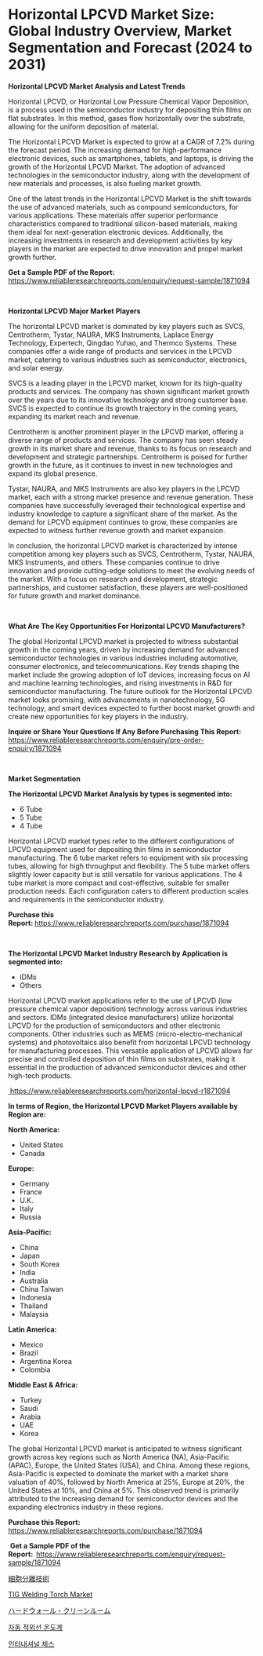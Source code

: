 <p><h1>Horizontal LPCVD Market Size: Global Industry Overview, Market Segmentation and Forecast (2024 to 2031)</h1></p><p><strong>Horizontal LPCVD Market Analysis and Latest Trends</strong></p>
<p><p>Horizontal LPCVD, or Horizontal Low Pressure Chemical Vapor Deposition, is a process used in the semiconductor industry for depositing thin films on flat substrates. In this method, gases flow horizontally over the substrate, allowing for the uniform deposition of material.</p><p>The Horizontal LPCVD Market is expected to grow at a CAGR of 7.2% during the forecast period. The increasing demand for high-performance electronic devices, such as smartphones, tablets, and laptops, is driving the growth of the Horizontal LPCVD Market. The adoption of advanced technologies in the semiconductor industry, along with the development of new materials and processes, is also fueling market growth.</p><p>One of the latest trends in the Horizontal LPCVD Market is the shift towards the use of advanced materials, such as compound semiconductors, for various applications. These materials offer superior performance characteristics compared to traditional silicon-based materials, making them ideal for next-generation electronic devices. Additionally, the increasing investments in research and development activities by key players in the market are expected to drive innovation and propel market growth further.</p></p>
<p><strong>Get a Sample PDF of the Report:&nbsp;</strong> <a href="https://www.reliableresearchreports.com/enquiry/request-sample/1871094">https://www.reliableresearchreports.com/enquiry/request-sample/1871094</a></p>
<p>&nbsp;</p>
<p><strong>Horizontal LPCVD Major Market Players</strong></p>
<p><p>The horizontal LPCVD market is dominated by key players such as SVCS, Centrotherm, Tystar, NAURA, MKS Instruments, Laplace Energy Technology, Expertech, Qingdao Yuhao, and Thermco Systems. These companies offer a wide range of products and services in the LPCVD market, catering to various industries such as semiconductor, electronics, and solar energy.</p><p>SVCS is a leading player in the LPCVD market, known for its high-quality products and services. The company has shown significant market growth over the years due to its innovative technology and strong customer base. SVCS is expected to continue its growth trajectory in the coming years, expanding its market reach and revenue.</p><p>Centrotherm is another prominent player in the LPCVD market, offering a diverse range of products and services. The company has seen steady growth in its market share and revenue, thanks to its focus on research and development and strategic partnerships. Centrotherm is poised for further growth in the future, as it continues to invest in new technologies and expand its global presence.</p><p>Tystar, NAURA, and MKS Instruments are also key players in the LPCVD market, each with a strong market presence and revenue generation. These companies have successfully leveraged their technological expertise and industry knowledge to capture a significant share of the market. As the demand for LPCVD equipment continues to grow, these companies are expected to witness further revenue growth and market expansion.</p><p>In conclusion, the horizontal LPCVD market is characterized by intense competition among key players such as SVCS, Centrotherm, Tystar, NAURA, MKS Instruments, and others. These companies continue to drive innovation and provide cutting-edge solutions to meet the evolving needs of the market. With a focus on research and development, strategic partnerships, and customer satisfaction, these players are well-positioned for future growth and market dominance.</p></p>
<p>&nbsp;</p>
<p><strong>What Are The Key Opportunities For Horizontal LPCVD Manufacturers?</strong></p>
<p><p>The global Horizontal LPCVD market is projected to witness substantial growth in the coming years, driven by increasing demand for advanced semiconductor technologies in various industries including automotive, consumer electronics, and telecommunications. Key trends shaping the market include the growing adoption of IoT devices, increasing focus on AI and machine learning technologies, and rising investments in R&D for semiconductor manufacturing. The future outlook for the Horizontal LPCVD market looks promising, with advancements in nanotechnology, 5G technology, and smart devices expected to further boost market growth and create new opportunities for key players in the industry.</p></p>
<p><strong>Inquire or Share Your Questions If Any Before Purchasing This Report:</strong> <a href="https://www.reliableresearchreports.com/enquiry/pre-order-enquiry/1871094">https://www.reliableresearchreports.com/enquiry/pre-order-enquiry/1871094</a></p>
<p>&nbsp;</p>
<p><strong>Market Segmentation</strong></p>
<p><strong>The Horizontal LPCVD Market Analysis by types is segmented into:</strong></p>
<p><ul><li>6 Tube</li><li>5 Tube</li><li>4 Tube</li></ul></p>
<p><p>Horizontal LPCVD market types refer to the different configurations of LPCVD equipment used for depositing thin films in semiconductor manufacturing. The 6 tube market refers to equipment with six processing tubes, allowing for high throughput and flexibility. The 5 tube market offers slightly lower capacity but is still versatile for various applications. The 4 tube market is more compact and cost-effective, suitable for smaller production needs. Each configuration caters to different production scales and requirements in the semiconductor industry.</p></p>
<p><strong>Purchase this Report:&nbsp;</strong><a href="https://www.reliableresearchreports.com/purchase/1871094">https://www.reliableresearchreports.com/purchase/1871094</a></p>
<p>&nbsp;</p>
<p><strong>The Horizontal LPCVD Market Industry Research by Application is segmented into:</strong></p>
<p><ul><li>IDMs</li><li>Others</li></ul></p>
<p><p>Horizontal LPCVD market applications refer to the use of LPCVD (low pressure chemical vapor deposition) technology across various industries and sectors. IDMs (integrated device manufacturers) utilize horizontal LPCVD for the production of semiconductors and other electronic components. Other industries such as MEMS (micro-electro-mechanical systems) and photovoltaics also benefit from horizontal LPCVD technology for manufacturing processes. This versatile application of LPCVD allows for precise and controlled deposition of thin films on substrates, making it essential in the production of advanced semiconductor devices and other high-tech products.</p></p>
<p><a href="https://www.reliableresearchreports.com/horizontal-lpcvd-r1871094">&nbsp;https://www.reliableresearchreports.com/horizontal-lpcvd-r1871094</a></p>
<p><strong>In terms of Region, the Horizontal LPCVD Market Players available by Region are:</strong></p>
<p>
    <p> <strong> North America: </strong>
        <ul>
            <li>United States</li>
            <li>Canada</li>
        </ul>
        </p> 
    <p> <strong> Europe: </strong>
        <ul>
            <li>Germany</li>
            <li>France</li>
            <li>U.K.</li>
            <li>Italy</li>
            <li>Russia</li>
        </ul>
        </p> 
    <p> <strong> Asia-Pacific: </strong>
        <ul>
            <li>China</li>
            <li>Japan</li>
            <li>South Korea</li>
            <li>India</li>
            <li>Australia</li>
            <li>China Taiwan</li>
            <li>Indonesia</li>
            <li>Thailand</li>
            <li>Malaysia</li>
        </ul>
        </p> 
    <p> <strong> Latin America: </strong>
        <ul>
            <li>Mexico</li>
            <li>Brazil</li>
            <li>Argentina Korea</li>
            <li>Colombia</li>
        </ul>
        </p> 
    <p> <strong> Middle East & Africa: </strong>
        <ul>
            <li>Turkey</li>
            <li>Saudi</li>
            <li>Arabia</li>
            <li>UAE</li>
            <li>Korea</li>
        </ul>
    </p>
    </p>
<p><p>The global Horizontal LPCVD market is anticipated to witness significant growth across key regions such as North America (NA), Asia-Pacific (APAC), Europe, the United States (USA), and China. Among these regions, Asia-Pacific is expected to dominate the market with a market share valuation of 40%, followed by North America at 25%, Europe at 20%, the United States at 10%, and China at 5%. This observed trend is primarily attributed to the increasing demand for semiconductor devices and the expanding electronics industry in these regions.</p></p>
<p><strong>Purchase this Report: </strong><a href="https://www.reliableresearchreports.com/purchase/1871094">https://www.reliableresearchreports.com/purchase/1871094</a></p>
<p>&nbsp;<strong>Get a Sample PDF of the Report:&nbsp;&nbsp;</strong><a href="https://www.reliableresearchreports.com/enquiry/request-sample/1871094">https://www.reliableresearchreports.com/enquiry/request-sample/1871094</a></p>
<p><strong></strong></p>
<p><p><a href="https://github.com/schmahlson/Market-Research-Report-List-1/blob/main/323121337308.md">細胞分離技術</a></p><p><a href="https://github.com/AKSHATREPORTPRIME/Market-Research-Report-List-4/blob/main/tig-welding-torch-market.md">TIG Welding Torch Market</a></p><p><a href="https://github.com/mohamedbakry57/Market-Research-Report-List-3/blob/main/492266037309.md">ハードウォール・クリーンルーム</a></p><p><a href="https://github.com/TobyKub4685/Market-Research-Report-List-1/blob/main/445993633382.md">자동 적외선 온도계</a></p><p><a href="https://github.com/mpodehpw07370073/Market-Research-Report-List-1/blob/main/908901933383.md">인터내셔널 체스</a></p></p>